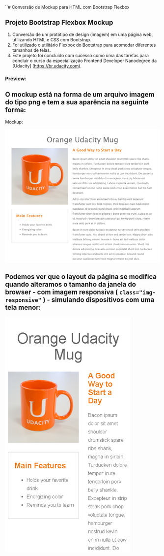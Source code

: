``# Conversão de Mockup para HTML com Bootstrap Flexbox
## Projeto Bootstrap Flexbox Mockup

1. Conversão de um protótipo de design (imagem) em uma página web, utilizando HTML e CSS com Bootstrap.
2. Foi utilizado o utilitário Flexbox do Bootstrap para acomodar diferentes tamanhos de telas.<!-- **Bootstrap flexbox utility was used so the page layout accommodate different screen sizes and different display devices.**  -->
3. Este projeto foi concluído com sucesso como uma das tarefas para concluir o curso da especialização Frontend Developer Nanodegree da [Udacity] (https://br.udacity.com).

### Preview:

## O mockup está na forma de um arquivo imagem do tipo png e tem a sua aparência na seguinte forma:

Mockup:

![mockup](./page-mock.png)

## Podemos ver que o layout da página se modifica quando alteramos o tamanho da janela do browser - com imagem responsiva ( `class="img-responsive"` ) - simulando dispositivos com uma tela menor:
<!--We can see the page layout changes as we resize the browser window: -->


![mockup em tela menor](./mockup_flexbox.png)
